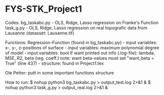 # FYS-STK_Project1

Codes:
  bg_taskabc.py  -   OLS, Ridge, Lasso regression on Franke's Function   
  task_g.py      -   OLS, Ridge, Lasso regression on real topografic data from Lausanne (datasset: Lausanne.tif)

Functions:
  Regression-Function (found in bg_taskabc.py)
    - input variables: x-, y-, z-positions of surface
    - input variables: maximum polynomial degree of model
    - input variables: bool if want printed out info (.log-file): lambda, MSE, R2, beta (reg. coeff.)
      note: want beta-values must set "want_beta = True" (line 437)
    - structure: found in Project1.tex
    
  Ole Petter: putt in some important functions structure


How to run: 
  $ nohup python3 bg_taskabc.py > output_test.log 2>&1 &
  $ nohup python3 task_g.py > output_real.log 2>&1 &


